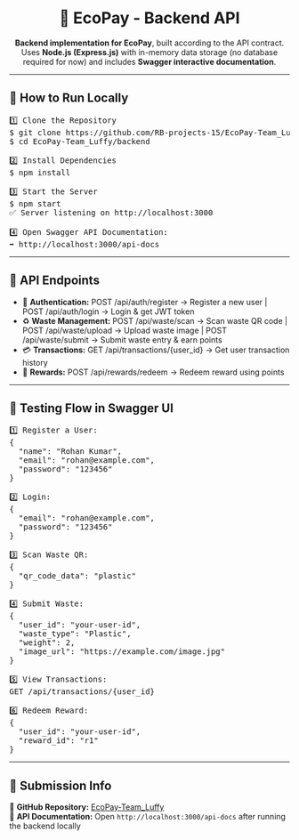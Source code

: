<h1 align="center">🌱 EcoPay - Backend API </h1>

<p align="center">
  <b>Backend implementation for EcoPay</b>, built according to the API contract.<br>
  Uses <b>Node.js (Express.js)</b> with in-memory data storage (no database required for now) and includes <b>Swagger interactive documentation</b>.
</p>

---

<h2>🚀 How to Run Locally</h2>

<pre>
1️⃣ Clone the Repository
$ git clone https://github.com/RB-projects-15/EcoPay-Team_Luffy.git
$ cd EcoPay-Team_Luffy/backend

2️⃣ Install Dependencies
$ npm install

3️⃣ Start the Server
$ npm start
✅ Server listening on http://localhost:3000

4️⃣ Open Swagger API Documentation:
➡ http://localhost:3000/api-docs
</pre>

---

<h2>📡 API Endpoints</h2>

<ul>
  <li>🔑 <b>Authentication:</b> POST /api/auth/register → Register a new user | POST /api/auth/login → Login & get JWT token</li>
  <li>♻ <b>Waste Management:</b> POST /api/waste/scan → Scan waste QR code | POST /api/waste/upload → Upload waste image | POST /api/waste/submit → Submit waste entry & earn points</li>
  <li>💳 <b>Transactions:</b> GET /api/transactions/{user_id} → Get user transaction history</li>
  <li>🎁 <b>Rewards:</b> POST /api/rewards/redeem → Redeem reward using points</li>
</ul>

---

<h2>🧪 Testing Flow in Swagger UI</h2>

<pre>
1️⃣ Register a User:
{
  "name": "Rohan Kumar",
  "email": "rohan@example.com",
  "password": "123456"
}

2️⃣ Login:
{
  "email": "rohan@example.com",
  "password": "123456"
}

3️⃣ Scan Waste QR:
{
  "qr_code_data": "plastic"
}

4️⃣ Submit Waste:
{
  "user_id": "your-user-id",
  "waste_type": "Plastic",
  "weight": 2,
  "image_url": "https://example.com/image.jpg"
}

5️⃣ View Transactions:
GET /api/transactions/{user_id}

6️⃣ Redeem Reward:
{
  "user_id": "your-user-id",
  "reward_id": "r1"
}
</pre>

---

<h2>📌 Submission Info</h2>

<p>🔗 <b>GitHub Repository:</b> <a href="https://github.com/RB-projects-15/EcoPay-Team_Luffy">EcoPay-Team_Luffy</a><br>
📄 <b>API Documentation:</b> Open <code>http://localhost:3000/api-docs</code> after running the backend locally</p>
